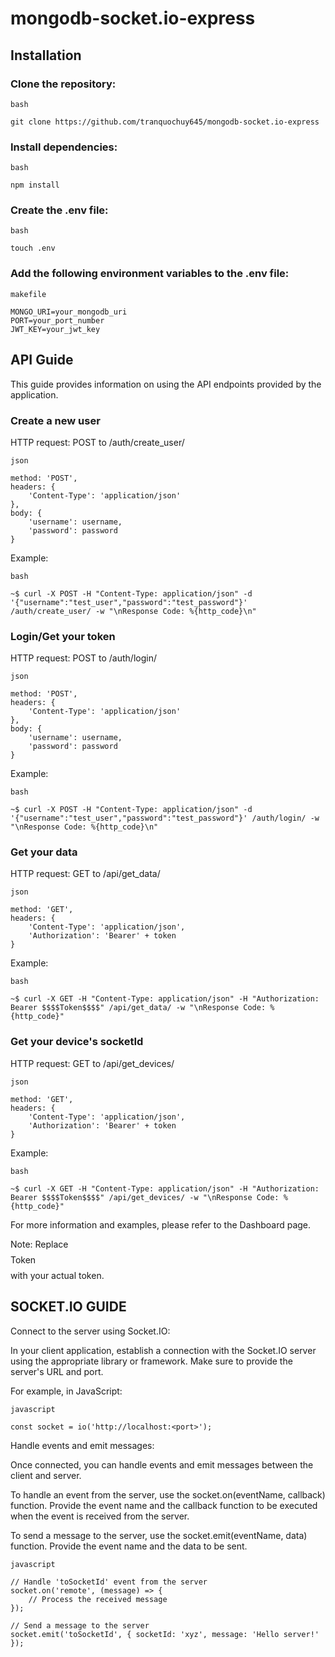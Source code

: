 # mongodb-socket.io-express
## Installation

### Clone the repository:
``` 
bash

git clone https://github.com/tranquochuy645/mongodb-socket.io-express
``` 
### Install dependencies:

``` 
bash

npm install
``` 
### Create the .env file:
``` 
bash

touch .env
``` 
### Add the following environment variables to the .env file:
``` 
makefile

MONGO_URI=your_mongodb_uri
PORT=your_port_number
JWT_KEY=your_jwt_key
``` 
## API Guide

This guide provides information on using the API endpoints provided by the application.
### Create a new user

HTTP request: POST to /auth/create_user/
``` 
json

method: 'POST',
headers: {
    'Content-Type': 'application/json'
},
body: {
    'username': username,
    'password': password
}
``` 
Example:
``` 
bash

~$ curl -X POST -H "Content-Type: application/json" -d '{"username":"test_user","password":"test_password"}' /auth/create_user/ -w "\nResponse Code: %{http_code}\n"
``` 
### Login/Get your token

HTTP request: POST to /auth/login/
``` 
json

method: 'POST',
headers: {
    'Content-Type': 'application/json'
},
body: {
    'username': username,
    'password': password
}
``` 
Example:
``` 
bash

~$ curl -X POST -H "Content-Type: application/json" -d '{"username":"test_user","password":"test_password"}' /auth/login/ -w "\nResponse Code: %{http_code}\n"
``` 
### Get your data

HTTP request: GET to /api/get_data/
``` 
json

method: 'GET',
headers: {
    'Content-Type': 'application/json',
    'Authorization': 'Bearer' + token
}
``` 
Example:
``` 
bash

~$ curl -X GET -H "Content-Type: application/json" -H "Authorization: Bearer $$$$Token$$$$" /api/get_data/ -w "\nResponse Code: %{http_code}"
``` 
### Get your device's socketId

HTTP request: GET to /api/get_devices/
``` 
json

method: 'GET',
headers: {
    'Content-Type': 'application/json',
    'Authorization': 'Bearer' + token
}
``` 
Example:
``` 
bash

~$ curl -X GET -H "Content-Type: application/json" -H "Authorization: Bearer $$$$Token$$$$" /api/get_devices/ -w "\nResponse Code: %{http_code}"
``` 
For more information and examples, please refer to the Dashboard page.

Note: Replace $$$$Token$$$$ with your actual token.

## SOCKET.IO GUIDE

Connect to the server using Socket.IO:

In your client application, establish a connection with the Socket.IO server using the appropriate library or framework. Make sure to provide the server's URL and port.

For example, in JavaScript:
``` 
javascript

const socket = io('http://localhost:<port>');
``` 
Handle events and emit messages:

Once connected, you can handle events and emit messages between the client and server.

To handle an event from the server, use the socket.on(eventName, callback) function. Provide the event name and the callback function to be executed when the event is received from the server.

To send a message to the server, use the socket.emit(eventName, data) function. Provide the event name and the data to be sent.
``` 
javascript

// Handle 'toSocketId' event from the server
socket.on('remote', (message) => {
    // Process the received message
});

// Send a message to the server
socket.emit('toSocketId', { socketId: 'xyz', message: 'Hello server!' });
``` 
